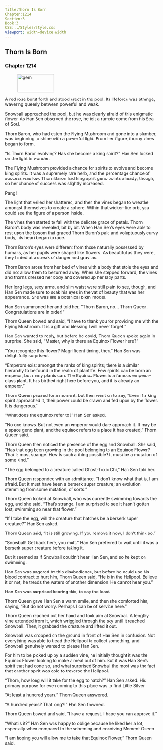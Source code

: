 ```yaml
---
Title:Thorn Is Born 
Chapter:1214 
Section:3 
Book:3 
CSS:../Styles/style.css 
viewport: width=device-width
---
```

  
## Thorn Is Born
### Chapter 1214
  
<figure>
	<img src="../Images/gem.gif" alt="gem" id="gem" width="120" height="60" />
</figure>
  

  
A red rose burst forth and stood erect in the pool. Its lifeforce was strange, wavering queerly between powerful and weak.

Snowball approached the pool, but he was clearly afraid of this enigmatic flower. As Han Sen observed the rose, he felt a rumble come from his Sea of Soul.

Thorn Baron, who had eaten the Flying Mushroom and gone into a slumber, was beginning to shine with a powerful light. From her figure, thorny vines began to form.

“Is Thorn Baron evolving? Has she become a king spirit?” Han Sen looked on the light in wonder.

The Flying Mushroom provided a chance for spirits to evolve and become king spirits. It was a supremely rare herb, and the percentage chance of success was low. Thorn Baron had king spirit geno points already, though, so her chance of success was slightly increased.

Pang!

The light that veiled her shattered, and then the vines began to wreathe amongst themselves to create a sphere. Within that wicker-like orb, you could see the figure of a person inside.

The vines then started to fall with the delicate grace of petals. Thorn Baron’s body was revealed, bit by bit. When Han Sen’s eyes were able to rest upon the bosom that graced Thorn Baron’s pale and voluptuously curvy body, his heart began to race.

Thorn Baron’s eyes were different from those naturally possessed by humans, as her pupils were shaped like flowers. As beautiful as they were, they hinted at a streak of danger and gravitas.

Thorn Baron arose from her bed of vines with a body that stole the eyes and did not allow them to be turned away. When she stepped forward, the vines and thorns dressed her body and covered up her lady parts.

Her long legs, sexy arms, and slim waist were still plain to see, though, and Han Sen made sure to soak his eyes in the vat of beauty that was her appearance. She was like a botanical bikini model.

Han Sen summoned her and told her, “Thorn Baron, no… Thorn Queen. Congratulations are in order!”

Thorn Queen bowed and said, “I have to thank you for providing me with the Flying Mushroom. It is a gift and blessing I will never forget.”

Han Sen wanted to reply, but before he could, Thorn Queen spoke again in surprise. She said, “Master, why is there an Equinox Flower here?”

“You recognize this flower? Magnificent timing, then.” Han Sen was delightfully surprised.

“Emperors exist amongst the ranks of king spirits; there is a similar hierarchy to be found in the realm of plantlife. Few spirits can be born an emperor, but many plants can. The Equinox Flower is a famous emperor-class plant. It has birthed right here before you, and it is already an emperor.”

Thorn Queen paused for a moment, but then went on to say, “Even if a king spirit approached it, their power could be drawn and fed upon by the flower. It is dangerous.”

“What does the equinox refer to?” Han Sen asked.

“No one knows. But not even an emperor would dare approach it. It may be a space geno plant, and the equinox refers to a place it has created,” Thorn Queen said.

Thorn Queen then noticed the presence of the egg and Snowball. She said, “Has that egg been growing in the pool belonging to an Equinox Flower? That is most strange. How is such a thing possible? It must be a mutation of some kind.”

“The egg belonged to a creature called Ghost-Toxic Chi,” Han Sen told her.

Thorn Queen responded with an admittance. “I don’t know what that is, I am afraid. But it must have been a berserk super creature; an evolution stemming from some mutation, of sorts.”

Thorn Queen looked at Snowball, who was currently swimming towards the egg, and she said, “That’s strange. I am surprised to see it hasn’t gotten lost, swimming so near that flower.”

“If I take the egg, will the creature that hatches be a berserk super creature?” Han Sen asked.

Thorn Queen said, “It is still growing. If you remove it now, I don’t think so.”

“Snowball! Get back here, you mutt.” Han Sen preferred to wait until it was a berserk super creature before taking it.

But it seemed as if Snowball couldn’t hear Han Sen, and so he kept on swimming.

Han Sen was angered by this disobedience, but before he could use his blood contract to hurt him, Thorn Queen said, “He is in the Hellpool. Believe it or not, he treads the waters of another dimension. He cannot hear you.”

Han Sen was surprised hearing this, to say the least.

Thorn Queen gave Han Sen a warm smile, and then she comforted him, saying, “But do not worry. Perhaps I can be of service here.”

Thorn Queen reached out her hand and took aim at Snowball. A lengthy vine extended from it, which wriggled through the sky until it reached Snowball. Then, it grabbed the creature and lifted it out.

Snowball was dropped on the ground in front of Han Sen in confusion. Not everything was able to tread the Hellpool to collect something, and Snowball genuinely wanted to please Han Sen.

For him to be picked up by a sudden vine, he initially thought it was the Equinox Flower looking to make a meal out of him. But it was Han Sen’s spirit that had done so, and what surprised Snowball the most was the fact that another spirit was able to traverse the Hellpool.

“Thorn, how long will it take for the egg to hatch?” Han Sen asked. His primary purpose for even coming to this place was to find Little Silver.

“At least a hundred years.” Thorn Queen answered.

“A hundred years? That long?!” Han Sen frowned.

Thorn Queen bowed and said, “I have a request. I hope you can approve it.”

“What is it?” Han Sen was happy to oblige because he liked her a lot, especially when compared to the scheming and conniving Moment Queen.

“I am hoping you will allow me to take that Equinox Flower,” Thorn Queen said.